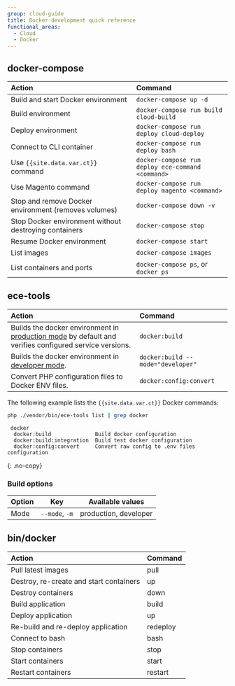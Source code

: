 ```yaml
---
group: cloud-guide
title: Docker development quick reference
functional_areas:
  - Cloud
  - Docker
---
```


## docker-compose

Action | Command
:----- | :------
Build and start Docker environment | `docker-compose up -d`
Build environment | `docker-compose run build cloud-build`
Deploy environment | `docker-compose run deploy cloud-deploy`
Connect to CLI container | `docker-compose run deploy bash`
Use `{{site.data.var.ct}}` command | `docker-compose run deploy ece-command <command>`
Use Magento command | `docker-compose run deploy magento <command>`
Stop and remove Docker environment (removes volumes) | `docker-compose down -v`
Stop Docker environment without destroying containers | `docker-compose stop`
Resume Docker environment | `docker-compose start`
List images | `docker-compose images`
List containers and ports | `docker-compose ps`, or `docker ps`

## ece-tools

Action | Command
:----- | :------
Builds the docker environment in [production mode]({{page.baseurl}}/cloud/docker/docker-config.html#launch-modes) by default and verifies configured service versions. | `docker:build`
Builds the docker environment in [developer mode]({{page.baseurl}}/cloud/docker/docker-config.html#launch-modes). | `docker:build --mode="developer"`
Convert PHP configuration files to Docker ENV files. | `docker:config:convert`

The following example lists the `{{site.data.var.ct}}` Docker commands:

```bash
php ./vendor/bin/ece-tools list | grep docker
```

```terminal
 docker
  docker:build              Build docker configuration
  docker:build:integration  Build test docker configuration
  docker:config:convert     Convert raw config to .env files configuration
```
{: .no-copy}

### Build options

| Option       | Key              | Available values
| ------------ | ---------------- | ------------------
| Mode         | `--mode`, `-m`   | production, developer

## bin/docker

Action | Command
:----- | :------
Pull latest images | pull
Destroy, re-create and start containers | up
Destroy containers | down
Build application | build
Deploy application | up
Re-build and re-deploy application | redeploy
Connect to bash | bash
Stop containers | stop
Start containers | start
Restart containers | restart
